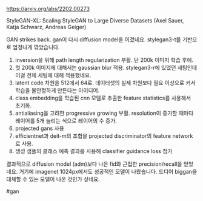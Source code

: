 https://arxiv.org/abs/2202.00273

StyleGAN-XL: Scaling StyleGAN to Large Diverse Datasets (Axel Sauer, Katja Schwarz, Andreas Geiger)

GAN strikes back. gan이 다시 diffusion model을 이겼네요. stylegan3-t를 기반으로 엄청나게 깎았습니다.

1. inversion을 위해 path length regularization 부활. 단 200k 이미지 학습 후에.
2. 첫 200k 이미지에 대해서는 gaussian blur 적용. stylegan3-r에 있었던 세팅인데 이걸 전체 세팅에 대해 적용했네요.
3. latent code 차원을 512에서 64로. 데이터셋의 실제 차원보다 필요 이상으로 커서 학습을 불안정하게 만든다는 아이디어.
4. class embedding을 학습된 cnn 모델로 추출한 feature statistics를 사용해서 초기화.
5. antialiasing을 고려한 progressive growing 부활. resolution이 증가할 때마다 레이어를 5개 늘리는 식으로 레이어의 수 증가.
6. projected gans 사용
7. efficientnet과 deit-m의 조합을 projected discriminator의 feature network로 사용.
8. 생성 샘플의 클래스 예측 결과를 사용해 classifier guidance loss 첨가

결과적으로 diffusion model (adm)보다 나은 fid와 근접한 precision/recall을 얻었네요. 거기에 imagenet 1024px에서도 성공적인 모델이 나왔습니다. 드디어 biggan을 대체할 수 있는 모델이 나온 것인가 싶네요.

#gan 